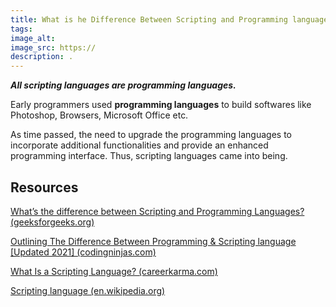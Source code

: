 ```yaml
---
title: What is he Difference Between Scripting and Programming language
tags:
image_alt:
image_src: https://
description: .
---
```


**_All scripting languages are programming languages._**

Early programmers used **programming languages** to build softwares like Photoshop, Browsers, Microsoft Office etc.

As time passed, the need to upgrade the programming languages to incorporate additional functionalities and provide an enhanced programming interface. Thus, scripting languages came into being.

## Resources

[What’s the difference between Scripting and Programming Languages? (geeksforgeeks.org)](https://www.geeksforgeeks.org/whats-the-difference-between-scripting-and-programming-languages/)

[Outlining The Difference Between Programming & Scripting language [Updated 2021] (codingninjas.com)](https://www.codingninjas.com/blog/2018/12/08/difference-between-a-programming-language-and-a-scripting-language/)

[What Is a Scripting Language? (careerkarma.com)](https://careerkarma.com/blog/what-is-a-scripting-language/)

[Scripting language (en.wikipedia.org)](https://en.wikipedia.org/wiki/Scripting_language)
